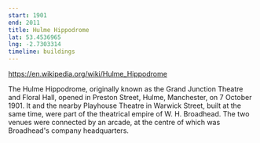 ```yaml
---
start: 1901
end: 2011
title: Hulme Hippodrome
lat: 53.4536965
lng: -2.7303314
timeline: buildings
---
```


https://en.wikipedia.org/wiki/Hulme_Hippodrome

The Hulme Hippodrome, originally known as the Grand Junction Theatre and Floral Hall, opened in Preston Street, Hulme, Manchester, on 7 October 1901. It and the nearby Playhouse Theatre in Warwick Street, built at the same time, were part of the theatrical empire of W. H. Broadhead. The two venues were connected by an arcade, at the centre of which was Broadhead's company headquarters.
